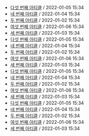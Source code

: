 - [다섯 번째 아티클](/home/runner/work/newsletter_awesome_articles/newsletter_awesome_articles/archive/1/fifth.yaml) / 2022-01-05 15:34
- [네 번째 아티클](/home/runner/work/newsletter_awesome_articles/newsletter_awesome_articles/archive/1/fourth.yaml) / 2022-01-04 15:34
- [두 번째 아티클](/home/runner/work/newsletter_awesome_articles/newsletter_awesome_articles/archive/1/second.yaml) / 2022-01-02 15:34
- [여섯 번째 아티클](/home/runner/work/newsletter_awesome_articles/newsletter_awesome_articles/archive/1/sixth.yaml) / 2022-01-06 15:34
- [세 번째 아티클](/home/runner/work/newsletter_awesome_articles/newsletter_awesome_articles/archive/1/third.yaml) / 2022-01-03 15:34
- [다섯 번째 아티클](/home/runner/work/newsletter_awesome_articles/newsletter_awesome_articles/archive/2/fifth.yaml) / 2022-01-05 15:34
- [네 번째 아티클](/home/runner/work/newsletter_awesome_articles/newsletter_awesome_articles/archive/2/fourth.yaml) / 2022-01-04 15:34
- [두 번째 아티클](/home/runner/work/newsletter_awesome_articles/newsletter_awesome_articles/archive/2/second.yaml) / 2022-01-02 15:34
- [여섯 번째 아티클](/home/runner/work/newsletter_awesome_articles/newsletter_awesome_articles/archive/2/sixth.yaml) / 2022-01-06 15:34
- [세 번째 아티클](/home/runner/work/newsletter_awesome_articles/newsletter_awesome_articles/archive/2/third.yaml) / 2022-01-03 15:34
- [다섯 번째 아티클](archive/3/fifth.yaml) / 2022-01-05 15:34
- [네 번째 아티클](archive/3/fourth.yaml) / 2022-01-04 15:34
- [두 번째 아티클](archive/3/second.yaml) / 2022-01-02 15:34
- [여섯 번째 아티클](archive/3/sixth.yaml) / 2022-01-06 15:34
- [세 번째 아티클](archive/3/third.yaml) / 2022-01-03 15:34
- [다섯 번째 아티클](//blob/archive/4/fifth.yaml) / 2022-01-05 15:34
- [네 번째 아티클](//blob/archive/4/fourth.yaml) / 2022-01-04 15:34
- [두 번째 아티클](//blob/archive/4/second.yaml) / 2022-01-02 15:34
- [여섯 번째 아티클](//blob/archive/4/sixth.yaml) / 2022-01-06 15:34
- [세 번째 아티클](//blob/archive/4/third.yaml) / 2022-01-03 15:34
